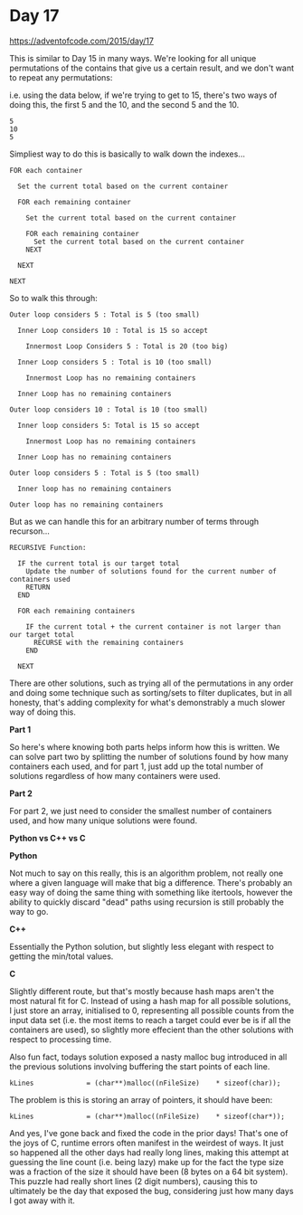 # Day 17

https://adventofcode.com/2015/day/17

This is similar to Day 15 in many ways.  We're looking for all unique permutations of the contains that give us a certain result, and we don't want to repeat any permutations:

i.e. using the data below, if we're trying to get to 15, there's two ways of doing this, the first 5 and the 10, and the second 5 and the 10.

    5
    10
    5

Simpliest way to do this is basically to walk down the indexes...

    FOR each container

      Set the current total based on the current container

      FOR each remaining container

        Set the current total based on the current container

        FOR each remaining container
          Set the current total based on the current container
        NEXT

      NEXT

    NEXT

So to walk this through:

    Outer loop considers 5 : Total is 5 (too small)
    
      Inner Loop considers 10 : Total is 15 so accept

        Innermost Loop Considers 5 : Total is 20 (too big)

      Inner Loop considers 5 : Total is 10 (too small)
      
        Innermost Loop has no remaining containers
      
      Inner Loop has no remaining containers
      
    Outer loop considers 10 : Total is 10 (too small)
    
      Inner loop considers 5: Total is 15 so accept
      
        Innermost Loop has no remaining containers
        
      Inner Loop has no remaining containers
      
    Outer loop considers 5 : Total is 5 (too small)
    
      Inner loop has no remaining containers
      
    Outer loop has no remaining containers

But as we can handle this for an arbitrary number of terms through recurson...

    RECURSIVE Function:
    
      IF the current total is our target total
        Update the number of solutions found for the current number of containers used
        RETURN
      END
      
      FOR each remaining containers

        IF the current total + the current container is not larger than our target total
          RECURSE with the remaining containers
        END
        
      NEXT

There are other solutions, such as trying all of the permutations in any order and doing some technique such as sorting/sets to filter duplicates, but in all honesty, that's adding complexity for what's demonstrably a much slower way of doing this.

**Part 1**

So here's where knowing both parts helps inform how this is written.  We can solve part two by splitting the number of solutions found by how many containers each used, and for part 1, just add up the total number of solutions regardless of how many containers were used.

**Part 2**

For part 2, we just need to consider the smallest number of containers used, and how many unique solutions were found.

**Python vs C++ vs C**

**Python**

Not much to say on this really, this is an algorithm problem, not really one where a given language will make that big a difference.  There's probably an easy way of doing the same thing with something like itertools, however the ability to quickly discard "dead" paths using recursion is still probably the way to go.

**C++**

Essentially the Python solution, but slightly less elegant with respect to getting the min/total values.

**C**

Slightly different route, but that's mostly because hash maps aren't the most natural fit for C.  Instead of using a hash map for all possible solutions, I just store an array, initialised to 0, representing all possible counts from the input data set (i.e. the most items to reach a target could ever be is if all the containers are used), so slightly more effecient than the other solutions with respect to processing time.

Also fun fact, todays solution exposed a nasty malloc bug introduced in all the previous solutions involving buffering the start points of each line.

    kLines             = (char**)malloc((nFileSize)    * sizeof(char));
    
The problem is this is storing an array of pointers, it should have been:

    kLines             = (char**)malloc((nFileSize)    * sizeof(char*));

And yes, I've gone back and fixed the code in the prior days!  That's one of the joys of C, runtime errors often manifest in the weirdest of ways.  It just so happened all the other days had really long lines, making this attempt at guessing the line count (i.e. being lazy) make up for the fact the type size was a fraction of the size it should have been (8 bytes on a 64 bit system).  This puzzle had really short lines (2 digit numbers), causing this to ultimately be the day that exposed the bug, considering just how many days I got away with it.
